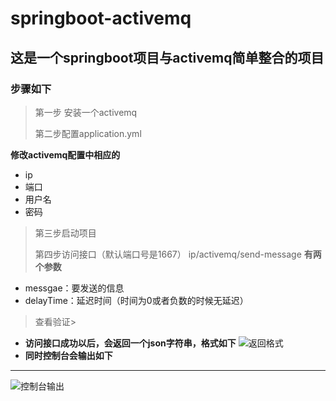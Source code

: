 # springboot-activemq
## 这是一个springboot项目与activemq简单整合的项目
### 步骤如下
>第一步 安装一个activemq
>
>第二步配置application.yml
>
**修改activemq配置中相应的**
+ ip
+ 端口
+ 用户名
+ 密码
>第三步启动项目
>
>第四步访问接口（默认端口号是1667）
 ip/activemq/send-message
 **有两个参数**
 + messgae：要发送的信息
 + delayTime：延迟时间（时间为0或者负数的时候无延迟） 
 >
 >查看验证>
 
 + **访问接口成功以后，会返回一个json字符串，格式如下**
  ![返回格式](https://ws2.sinaimg.cn/large/006HkqXDgy1fzokqlj744j30de06jaa1.jpg)
 + **同时控制台会输出如下**
 ***
  ![控制台输出](https://ws1.sinaimg.cn/large/006HkqXDgy1fzol4kpj9gj30fh07yjr9.jpg)
 
